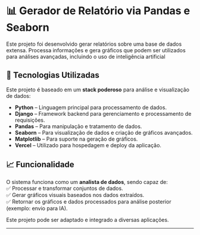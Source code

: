 # 📊 Gerador de Relatório via Pandas e Seaborn

Este projeto foi desenvolvido gerar relatórios sobre uma base de dados extensa. Processa informações e gera gráficos que podem ser utilizados para análises avançadas, incluindo o uso de inteligência artificial  

## 🚀 Tecnologias Utilizadas  
Este projeto é baseado em um **stack poderoso** para análise e visualização de dados:  
- **Python** – Linguagem principal para processamento de dados.  
- **Django** – Framework backend para gerenciamento e processamento de requisições.  
- **Pandas** – Para manipulação e tratamento de dados.  
- **Seaborn** – Para visualização de dados e criação de gráficos avançados.  
- **Matplotlib** – Para suporte na geração de gráficos.  
- **Vercel** – Utilizado para hospedagem e deploy da aplicação.  

## 📈 Funcionalidade  
O sistema funciona como um **analista de dados**, sendo capaz de:  
✅ Processar e transformar conjuntos de dados.  
✅ Gerar gráficos visuais baseados nos dados extraídos.  
✅ Retornar os gráficos e dados processados para análise posterior (exemplo: envio para IA).  

Este projeto pode ser adaptado e integrado a diversas aplicações.  

---
